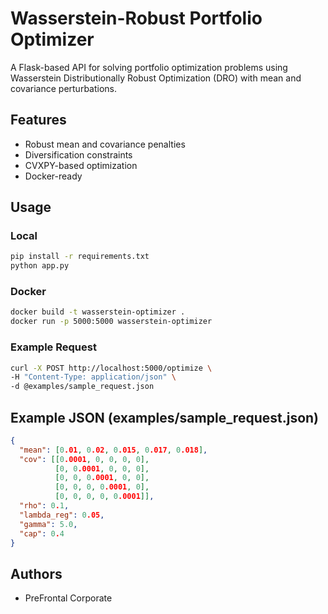 # Wasserstein-Robust Portfolio Optimizer

A Flask-based API for solving portfolio optimization problems using Wasserstein Distributionally Robust Optimization (DRO) with mean and covariance perturbations.

## Features

* Robust mean and covariance penalties
* Diversification constraints
* CVXPY-based optimization
* Docker-ready

## Usage

### Local

```bash
pip install -r requirements.txt
python app.py
```

### Docker

```bash
docker build -t wasserstein-optimizer .
docker run -p 5000:5000 wasserstein-optimizer
```

### Example Request

```bash
curl -X POST http://localhost:5000/optimize \
-H "Content-Type: application/json" \
-d @examples/sample_request.json
```

## Example JSON (examples/sample\_request.json)

```json
{
  "mean": [0.01, 0.02, 0.015, 0.017, 0.018],
  "cov": [[0.0001, 0, 0, 0, 0],
          [0, 0.0001, 0, 0, 0],
          [0, 0, 0.0001, 0, 0],
          [0, 0, 0, 0.0001, 0],
          [0, 0, 0, 0, 0.0001]],
  "rho": 0.1,
  "lambda_reg": 0.05,
  "gamma": 5.0,
  "cap": 0.4
}
```

## Authors

* PreFrontal Corporate
